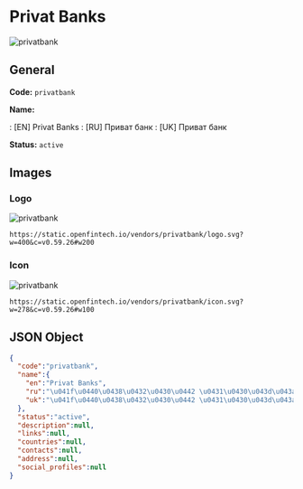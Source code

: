 
# Privat Banks 
![privatbank](https://static.openfintech.io/vendors/privatbank/logo.svg?w=400&c=v0.59.26#w200)  

## General 
 
**Code:** `privatbank` 
 
**Name:** 
 
:	[EN] Privat Banks 
:	[RU] Приват банк 
:	[UK] Приват банк 
 
**Status:** `active` 
 

## Images 

### Logo 
 
![privatbank](https://static.openfintech.io/vendors/privatbank/logo.svg?w=400&c=v0.59.26#w200)  

```
https://static.openfintech.io/vendors/privatbank/logo.svg?w=400&c=v0.59.26#w200
```  

### Icon 
 
![privatbank](https://static.openfintech.io/vendors/privatbank/icon.svg?w=278&c=v0.59.26#w100)  

```
https://static.openfintech.io/vendors/privatbank/icon.svg?w=278&c=v0.59.26#w100
```  

## JSON Object 

```json
{
  "code":"privatbank",
  "name":{
    "en":"Privat Banks",
    "ru":"\u041f\u0440\u0438\u0432\u0430\u0442 \u0431\u0430\u043d\u043a",
    "uk":"\u041f\u0440\u0438\u0432\u0430\u0442 \u0431\u0430\u043d\u043a"
  },
  "status":"active",
  "description":null,
  "links":null,
  "countries":null,
  "contacts":null,
  "address":null,
  "social_profiles":null
}
```  
